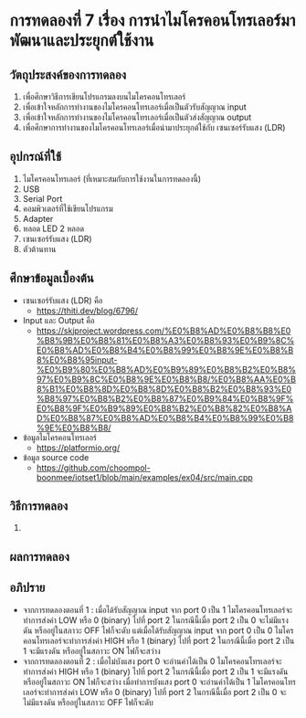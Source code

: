 # การทดลองที่ 7 เรื่อง การนำไมโครคอนโทรเลอร์มาพัฒนาและประยุกต์ใช้งาน

## วัตถุประสงค์ของการทดลอง
1. เพื่อศึกษาวิธีการเขียนโปรแกรมลงบนไมโครคอนโทรเลอร์ 
2. เพื่อเข้าใจหลักการทำงานของไมโครคอนโทรเลอร์เมื่อเป็นตัวรับสัญญาณ input
3. เพื่อเข้าใจหลักการทำงานของไมโครคอนโทรเลอร์เมื่อเป็นตัวส่งสัญญาณ output
4. เพื่อศึกษาการทำงานของไมโครคอนโทรเลอร์เมื่อนำมาประยุกต์ใช้กับ เซนเซอร์รับแสง (LDR)

## อุปกรณ์ที่ใช้ 
1. ไมโครคอนโทรเลอร์ (ที่เหมาะสมกับการใช้งานในการทดลองนี้)
2. USB
3. Serial Port
4. คอมพิวเตอร์ที่ใช้เขียนโปรแกรม
5. Adapter
6. หลอด LED 2 หลอด
7. เซนเซอร์รับแสง (LDR)
8. ตัวต้านทาน

## ศึกษาข้อมูลเบื้องต้น
* เซนเซอร์รับแสง (LDR) คือ
  * https://thiti.dev/blog/6796/
* Input และ Output คือ
  * https://skjproject.wordpress.com/%E0%B8%AD%E0%B8%B8%E0%B8%9B%E0%B8%81%E0%B8%A3%E0%B8%93%E0%B9%8C%E0%B8%AD%E0%B8%B4%E0%B8%99%E0%B8%9E%E0%B8%B8%E0%B8%95input-%E0%B9%80%E0%B8%AD%E0%B9%89%E0%B8%B2%E0%B8%97%E0%B9%8C%E0%B8%9E%E0%B8%B8/%E0%B8%AA%E0%B8%B1%E0%B8%8D%E0%B8%8D%E0%B8%B2%E0%B8%93%E0%B8%97%E0%B8%B2%E0%B8%87%E0%B9%84%E0%B8%9F%E0%B8%9F%E0%B9%89%E0%B8%B2%E0%B8%82%E0%B8%AD%E0%B8%87%E0%B8%AD%E0%B8%B4%E0%B8%99%E0%B8%9E%E0%B8%B8/
* ข้อมูลไมโครคอนโทรเลอร์
  * https://platformio.org/
* ข้อมูล source code
  * https://github.com/choompol-boonmee/iotset1/blob/main/examples/ex04/src/main.cpp
  
## วิธีการทดลอง 
1. 
## ผลการทดลอง



## อภิปราย
* จากการทดลองตอนที่ 1 : เมื่อได้รับสัญญาณ input จาก port 0 เป็น 1 ไมโครคอนโทรเลอร์จะทำการส่งค่า LOW หรือ 0 (binary) ไปที่ port 2 ในกรณีนี้เมื่อ port 2 เป็น 0 จะไม่มีแรงดัน หรืออยู่ในสภาวะ OFF ไฟก็จะดับ แต่เมื่อได้รับสัญญาณ input จาก port 0 เป็น 0 ไมโครคอนโทรเลอร์จะทำการส่งค่า HIGH หรือ 1 (binary) ไปที่ port 2 ในกรณีนี้เมื่อ port 2 เป็น 1 จะมีแรงดัน หรืออยู่ในสภาวะ ON ไฟก็จะสว่าง
* จากการทดลองตอนที่ 2 : เมื่อไม่บังแสง port 0 จะอ่านค่าได้เป็น 0 ไมโครคอนโทรเลอร์จะทำการส่งค่า HIGH หรือ 1 (binary) ไปที่ port 2 ในกรณีนี้เมื่อ port 2 เป็น 1 จะมีแรงดัน หรืออยู่ในสภาวะ ON ไฟก็จะสว่าง เมื่อทำการบังแสง port 0 จะอ่านค่าได้เป็น 1 ไมโครคอนโทรเลอร์จะทำการส่งค่า LOW หรือ 0 (binary) ไปที่ port 2 ในกรณีนี้เมื่อ port 2 เป็น 0 จะไม่มีแรงดัน หรืออยู่ในสภาวะ OFF ไฟก็จะดับ
  
